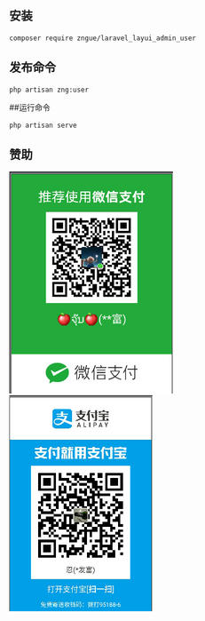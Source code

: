 ##  安装
```
composer require zngue/laravel_layui_admin_user
```

## 发布命令
```
php artisan zng:user
```
##运行命令
```
php artisan serve
```



## 赞助
![支付宝](assets/images/wxpy.jpg)![支付宝](assets/images/alipay.jpg)

